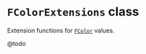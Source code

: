 # `FColorExtensions` class

Extension functions for [`FColor`](../common/enums/f-color.md) values.

@todo